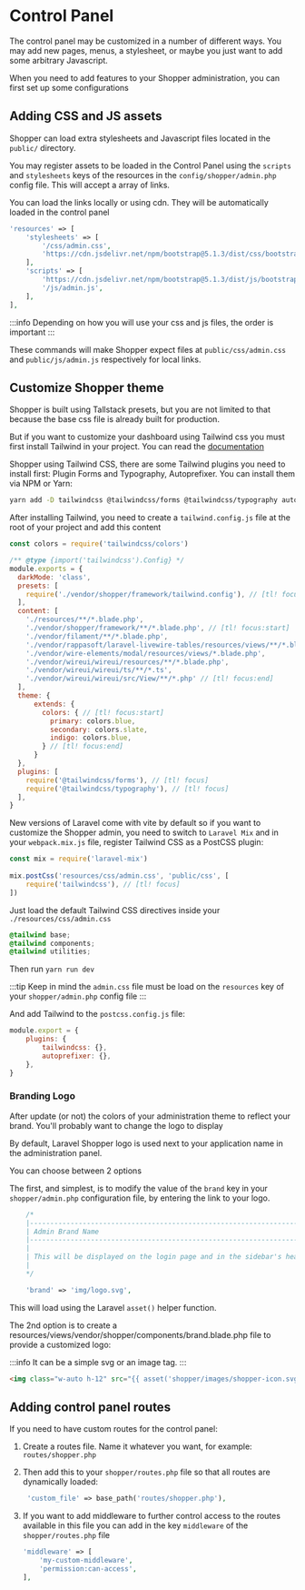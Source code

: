 # Control Panel

The control panel may be customized in a number of different ways. You may add new pages, menus, a stylesheet, or maybe you just want to add some arbitrary Javascript.

When you need to add features to your Shopper administration, you can first set up some configurations

## Adding CSS and JS assets

Shopper can load extra stylesheets and Javascript files located in the `public/` directory.

You may register assets to be loaded in the Control Panel using the `scripts` and `stylesheets` keys of the resources in the `config/shopper/admin.php` config file. This will accept a array of links.

You can load the links locally or using cdn. They will be automatically loaded in the control panel

``` php
'resources' => [
	'stylesheets' => [
    	'/css/admin.css',
		'https://cdn.jsdelivr.net/npm/bootstrap@5.1.3/dist/css/bootstrap.min.css',
    ],
	'scripts' => [
    	'https://cdn.jsdelivr.net/npm/bootstrap@5.1.3/dist/js/bootstrap.min.js',
		'/js/admin.js',
    ],
],
```

:::info
Depending on how you will use your css and js files, the order is important
:::


These commands will make Shopper expect files at `public/css/admin.css` and `public/js/admin.js` respectively for local links.


## Customize Shopper theme

Shopper is built using Tallstack presets, but you are not limited to that because the base css file is already built for production.

But if you want to customize your dashboard using Tailwind css you must first install Tailwind in your project. You can read the [documentation](https://tailwindcss.com/docs/guides/laravel)

Shopper using Tailwind CSS, there are some Tailwind plugins you need to install first: Plugin Forms and Typography, Autoprefixer. You can install them via NPM or Yarn:

```bash
yarn add -D tailwindcss @tailwindcss/forms @tailwindcss/typography autoprefixer
```

After installing Tailwind, you need to create a `tailwind.config.js` file at the root of your project and add this content

```js
const colors = require('tailwindcss/colors')

/** @type {import('tailwindcss').Config} */
module.exports = {
  darkMode: 'class',
  presets: [
    require('./vendor/shopper/framework/tailwind.config'), // [tl! focus]
  ],
  content: [
    './resources/**/*.blade.php',
    './vendor/shopper/framework/**/*.blade.php', // [tl! focus:start]
    './vendor/filament/**/*.blade.php',
    './vendor/rappasoft/laravel-livewire-tables/resources/views/**/*.blade.php',
    './vendor/wire-elements/modal/resources/views/*.blade.php',
    './vendor/wireui/wireui/resources/**/*.blade.php',
    './vendor/wireui/wireui/ts/**/*.ts',
	'./vendor/wireui/wireui/src/View/**/*.php' // [tl! focus:end]
  ],
  theme: {
      extends: {
        colors: { // [tl! focus:start]
          primary: colors.blue,
          secondary: colors.slate,
          indigo: colors.blue,
        } // [tl! focus:end]
      }
  },
  plugins: [
    require('@tailwindcss/forms'), // [tl! focus]
    require('@tailwindcss/typography'), // [tl! focus]
  ],
}
```

New versions of Laravel come with vite by default so if you want to customize the Shopper admin, you need to switch to `Laravel Mix` and in your `webpack.mix.js` file, register Tailwind CSS as a PostCSS plugin:

```js
const mix = require('laravel-mix')
 
mix.postCss('resources/css/admin.css', 'public/css', [
    require('tailwindcss'), // [tl! focus]
])
```

Just load the default Tailwind CSS directives inside your `./resources/css/admin.css`

```css
@tailwind base;
@tailwind components;
@tailwind utilities;
```

Then run `yarn run dev`

:::tip
Keep in mind the `admin.css` file must be load on the `resources` key of your `shopper/admin.php` config file
:::

And add Tailwind to the `postcss.config.js` file:

```js
module.export = {
    plugins: {
        tailwindcss: {},
        autoprefixer: {},
    },
}
```

### Branding Logo

After update (or not) the colors of your administration theme to reflect your brand. You'll probably want to change the logo to display

By default, Laravel Shopper logo is used next to your application name in the administration panel.

You can choose between 2 options

The first, and simplest, is to modify the value of the `brand` key in your `shopper/admin.php` configuration file, by entering the link to your logo.

```php
	/*
    |--------------------------------------------------------------------------
    | Admin Brand Name
    |--------------------------------------------------------------------------
    |
    | This will be displayed on the login page and in the sidebar's header.
    |
    */

    'brand' => 'img/logo.svg',
```

This will load using the Laravel `asset()` helper function.

The 2nd option is to create a resources/views/vendor/shopper/components/brand.blade.php file to provide a customized logo:

:::info
It can be a simple svg or an image tag.
:::

```html
<img class="w-auto h-12" src="{{ asset('shopper/images/shopper-icon.svg') }}" alt="Laravel Shopper" />
```


## Adding control panel routes

If you need to have custom routes for the control panel:

1. Create a routes file. Name it whatever you want, for example: `routes/shopper.php`
2. Then add this to your `shopper/routes.php` file so that all routes are dynamically loaded:
	
    ```php
     'custom_file' => base_path('routes/shopper.php'),
    ```
3. If you want to add middleware to further control access to the routes available in this file you can add in the key `middleware` of the `shopper/routes.php` file

	```php
	'middleware' => [
		'my-custom-middleware', 
		'permission:can-access',
	],
	```